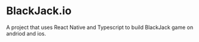# BlackJack.io
A project that uses React Native and Typescript to build BlackJack game on andriod and ios.
